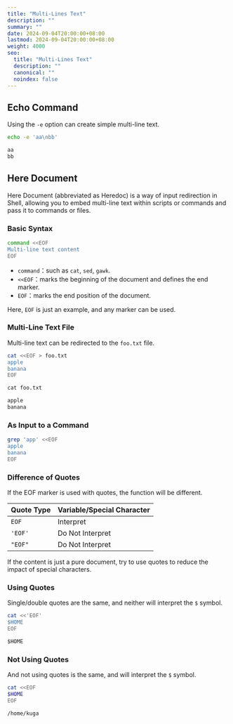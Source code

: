 ```yaml
---
title: "Multi-Lines Text"
description: ""
summary: ""
date: 2024-09-04T20:00:00+08:00
lastmod: 2024-09-04T20:00:00+08:00
weight: 4000
seo:
  title: "Multi-Lines Text"
  description: ""
  canonical: ""
  noindex: false
---
```


## Echo Command

Using the `-e` option can create simple multi-line text.

```bash {frame="none"}
echo -e 'aa\nbb'
```

```txt {frame="none"}
aa
bb
```

## Here Document

Here Document (abbreviated as Heredoc) is a way of input redirection in Shell,
allowing you to embed multi-line text within scripts or commands and pass it to commands or files.

### Basic Syntax

```bash {frame="none"}
command <<EOF
Multi-line text content
EOF
```

* `command`：such as `cat`, `sed`, `gawk`.
* `<<EOF`：marks the beginning of the document and defines the end marker.
* `EOF`：marks the end position of the document.

Here, `EOF` is just an example, and any marker can be used.

### Multi-Line Text File

Multi-line text can be redirected to the `foo.txt` file.

```bash {frame="none"}
cat <<EOF > foo.txt
apple
banana
EOF
```

```txt {frame="none"}
cat foo.txt
```

```txt {frame="none"}
apple
banana
```

### As Input to a Command

```bash {frame="none"}
grep 'app' <<EOF
apple
banana
EOF
```

### Difference of Quotes

If the EOF marker is used with quotes, the function will be different.

| Quote Type | Variable/Special Character |
| --- | --- |
| `EOF` | Interpret |
| `'EOF'` | Do Not Interpret |
| `"EOF"` | Do Not Interpret |

If the content is just a pure document, try to use quotes to reduce the impact of special characters.

### Using Quotes

Single/double quotes are the same, and neither will interpret the `$` symbol.

```bash {frame="none"}
cat <<'EOF'
$HOME
EOF
```

```txt {frame="none"}
$HOME
```

### Not Using Quotes

And not using quotes is the same, and will interpret the `$` symbol.

```bash {frame="none"}
cat <<EOF
$HOME
EOF
```

```txt {frame="none"}
/home/kuga
```
